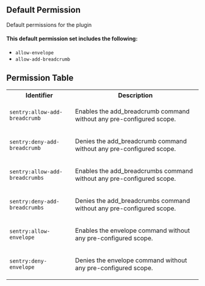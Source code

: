 ## Default Permission

Default permissions for the plugin

#### This default permission set includes the following:

- `allow-envelope`
- `allow-add-breadcrumb`

## Permission Table

<table>
<tr>
<th>Identifier</th>
<th>Description</th>
</tr>


<tr>
<td>

`sentry:allow-add-breadcrumb`

</td>
<td>

Enables the add_breadcrumb command without any pre-configured scope.

</td>
</tr>

<tr>
<td>

`sentry:deny-add-breadcrumb`

</td>
<td>

Denies the add_breadcrumb command without any pre-configured scope.

</td>
</tr>

<tr>
<td>

`sentry:allow-add-breadcrumbs`

</td>
<td>

Enables the add_breadcrumbs command without any pre-configured scope.

</td>
</tr>

<tr>
<td>

`sentry:deny-add-breadcrumbs`

</td>
<td>

Denies the add_breadcrumbs command without any pre-configured scope.

</td>
</tr>

<tr>
<td>

`sentry:allow-envelope`

</td>
<td>

Enables the envelope command without any pre-configured scope.

</td>
</tr>

<tr>
<td>

`sentry:deny-envelope`

</td>
<td>

Denies the envelope command without any pre-configured scope.

</td>
</tr>
</table>

